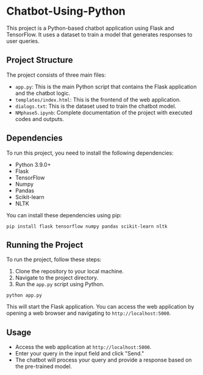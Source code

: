 # Chatbot-Using-Python

This project is a Python-based chatbot application using Flask and TensorFlow. It uses a dataset to train a model that generates responses to user queries.

## Project Structure

The project consists of three main files:

- `app.py`: This is the main Python script that contains the Flask application and the chatbot logic.
- `templates/index.html`: This is the frontend of the web application.
- `dialogs.txt`: This is the dataset used to train the chatbot model.
- `NMphase5.ipynb`: Complete documentation of the project with executed codes and outputs.

## Dependencies

To run this project, you need to install the following dependencies:

- Python 3.9.0+
- Flask
- TensorFlow
- Numpy
- Pandas
- Scikit-learn
- NLTK

You can install these dependencies using pip:

```
pip install flask tensorflow numpy pandas scikit-learn nltk
```


## Running the Project

To run the project, follow these steps:

1. Clone the repository to your local machine.
2. Navigate to the project directory.
3. Run the `app.py` script using Python.

```
python app.py
```

This will start the Flask application. You can access the web application by opening a web browser and navigating to `http://localhost:5000`.

## Usage
- Access the web application at `http://localhost:5000`.
- Enter your query in the input field and click "Send."
- The chatbot will process your query and provide a response based on the pre-trained model.
